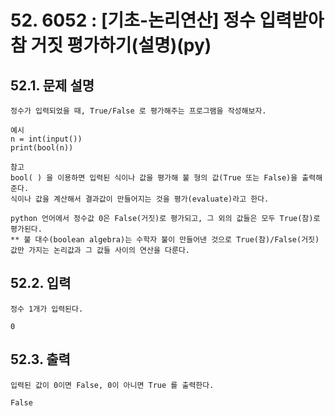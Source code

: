 # 52. 6052 : [기초-논리연산] 정수 입력받아 참 거짓 평가하기(설명)(py)
## 52.1. 문제 설명
```
정수가 입력되었을 때, True/False 로 평가해주는 프로그램을 작성해보자.

예시
n = int(input())
print(bool(n))

참고
bool( ) 을 이용하면 입력된 식이나 값을 평가해 불 형의 값(True 또는 False)을 출력해준다.
식이나 값을 계산해서 결과값이 만들어지는 것을 평가(evaluate)라고 한다. 

python 언어에서 정수값 0은 False(거짓)로 평가되고, 그 외의 값들은 모두 True(참)로 평가된다.
** 불 대수(boolean algebra)는 수학자 불이 만들어낸 것으로 True(참)/False(거짓) 값만 가지는 논리값과 그 값들 사이의 연산을 다룬다.
```
## 52.2. 입력
```
정수 1개가 입력된다.

0
```
## 52.3. 출력
```
입력된 값이 0이면 False, 0이 아니면 True 를 출력한다.

False
```